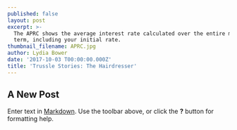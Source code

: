 ```yaml
---
published: false
layout: post
excerpt: >-
  The APRC shows the average interest rate calculated over the entire mortgage
  term, including your initial rate.     
thumbnail_filename: APRC.jpg
author: Lydia Bower
date: '2017-10-03 T00:00:00.000Z'
title: 'Trussle Stories: The Hairdresser'
---
```

## A New Post

Enter text in [Markdown](http://daringfireball.net/projects/markdown/). Use the toolbar above, or click the **?** button for formatting help.
